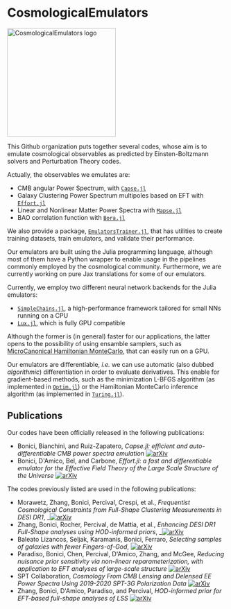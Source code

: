 # CosmologicalEmulators

<img width="250" alt="CosmologicalEmulators logo" src="https://github.com/CosmologicalEmulators/.github/assets/58727599/e8f44547-113c-48a0-b69d-0d14957f82e2">

This Github organization puts together several codes, whose aim is to emulate cosmological observables as predicted by Einsten-Boltzmann solvers and Perturbation Theory codes.

Actually, the observables we emulates are:

- CMB angular Power Spectrum, with [`Capse.jl`](https://github.com/CosmologicalEmulators/Capse.jl)
- Galaxy Clustering Power Spectrum multipoles based on EFT with [`Effort.jl`](https://github.com/CosmologicalEmulators/Effort.jl)
- Linear and Nonlinear Matter Power Spectra with [`Mapse.jl`](https://github.com/CosmologicalEmulators/Mapse.jl)
- BAO correlation function with [`Bora.jl`](https://github.com/CosmologicalEmulators/Bora.jl)

We also provide a package, [`EmulatorsTrainer.jl`](https://github.com/CosmologicalEmulators/EmulatorsTrainer.jl), that has utilities to create training datasets, train emulators, and validate their performance.

Our emulators are built using the Julia programming language, although most of them have a Python wrapper to enable usage in the pipelines commonly employed by the cosmological community. Furthermore, we are currently working on pure Jax translations for some of our emulators.

Currently, we employ two different neural network backends for the Julia emulators:

- [`SimpleChains.jl`](https://github.com/PumasAI/SimpleChains.jl), a high-performance framework tailored for small NNs running on a CPU
- [`Lux.jl`](https://lux.csail.mit.edu/stable/), which is fully GPU compatible

Although the former is (in general) faster for our applications, the latter opens to the possibility of using ensamble samplers, such as [MicroCanonical Hamiltonian MonteCarlo](https://github.com/JaimeRZP/MicroCanonicalHMC.jl), that can easily run on a GPU.


Our emulators are differentiable, _i.e._ we can use automatic (also dubbed _algorithmic_) differentiation in order to evaluate derivatives. This enable for gradient-based methods, such as the minimization L-BFGS algorithm (as implemented in [`Optim.jl`](https://github.com/JuliaNLSolvers/Optim.jl)) or the Hamiltonian MonteCarlo inference algorithm (as implemented in [`Turing.jl`](https://github.com/TuringLang/Turing.jl)).


## Publications

Our codes have been officially released in the following publications:
- Bonici, Bianchini, and Ruiz-Zapatero, _Capse.jl: efficient and auto-differentiable CMB power spectra emulation_ [![arXiv](https://img.shields.io/badge/arXiv-2307.14339-b31b1b.svg)](https://arxiv.org/abs/2307.14339)
- Bonici, D'Amico, Bel, and Carbone, _Effort.jl:  a fast and differentiable emulator for the Effective Field Theory of the Large Scale Structure of the Universe_ [![arXiv](https://img.shields.io/badge/arXiv-2501.04639-b31b1b.svg)](https://arxiv.org/abs/2501.04639)

The codes previously listed are used in the following publications:
- Morawetz, Zhang, Bonici, Percival, Crespi, et al., _Frequentist Cosmological Constraints from Full-Shape Clustering Measurements in DESI DR1_, _[![arXiv](https://img.shields.io/badge/arXiv-2508.11811-b31b1b.svg)](https://arxiv.org/abs/2508.11811)
- Zhang, Bonici, Rocher, Percival, de Mattia, et al., _Enhancing DESI DR1 Full-Shape analyses using HOD-informed priors_, _[![arXiv](https://img.shields.io/badge/arXiv-2504.10407-b31b1b.svg)](https://arxiv.org/abs/2504.10407)
- Baleato Lizancos, Seljak, Karamanis, Bonici, Ferraro, _Selecting samples of galaxies with fewer Fingers-of-God_, [![arXiv](https://img.shields.io/badge/arXiv-2501.10587-b31b1b.svg)](https://arxiv.org/abs/2501.10587)
- Paradiso, Bonici, Chen, Percival, D'Amico, Zhang, and McGee, _Reducing nuisance prior sensitivity via non-linear reparameterization, with application to EFT analyses of large-scale structure_ [![arXiv](https://img.shields.io/badge/arXiv-2412.03503-b31b1b.svg)](https://arxiv.org/abs/2412.03503)
- SPT Collaboration, _Cosmology From CMB Lensing and Delensed EE Power Spectra Using 2019-2020 SPT-3G Polarization Data_ [![arXiv](https://img.shields.io/badge/arXiv-2411.06000-b31b1b.svg)](https://arxiv.org/abs/2411.06000)
- Zhang, Bonici, D'Amico, Paradiso, and Percival, _HOD-informed prior for EFT-based full-shape analyses of LSS_ [![arXiv](https://img.shields.io/badge/arXiv-2409.12937-b31b1b.svg)](https://arxiv.org/abs/2409.12937)
